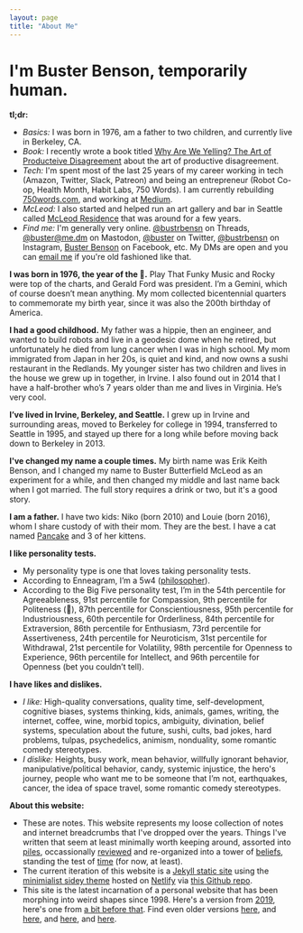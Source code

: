 ```yaml
---
layout: page
title: "About Me"
---
```

# I'm Buster Benson, temporarily human.

**tl;dr:** 

- *Basics:* I was born in 1976, am a father to two children, and currently live in Berkeley, CA. 
- *Book:* I recently wrote a book titled [Why Are We Yelling? The Art of Producteive Disagreement](https://busterbenson.com/whyareweyelling) about the art of productive disagreement. 
- *Tech:* I'm spent most of the last 25 years of my career working in tech (Amazon, Twitter, Slack, Patreon) and being an entrepreneur (Robot Co-op, Health Month, Habit Labs, 750 Words). I am currently rebuilding [750words.com](https://new.750words.com), and working at [Medium](https://medium.com/@buster).
- *McLeod:* I also started and helped run an art gallery and bar in Seattle called [McLeod Residence](https://en.wikipedia.org/wiki/McLeod_Residence) that was around for a few years. 
- *Find me:* I'm generally very online. [@bustrbensn](https://www.threads.net/@bustrbensn) on Threads, [@buster@me.dm](https://me.dm/@buster) on Mastodon, [@buster](https://twitter.com/buster) on Twitter, [@bustrbensn](https://instagram.com/bustrbensn) on Instagram, [Buster Benson](https://facebook.com/busterbenson) on Facebook, etc. My DMs are open and you can <a href="mailto:{{ 'buster@benson.fm' | encode_email }}">email me</a> if you're old fashioned like that. 

**I was born in 1976, the year of the 🐲.** Play That Funky Music and Rocky were top of the charts, and Gerald Ford was president. I’m a Gemini, which of course doesn’t mean anything. My mom collected bicentennial quarters to commemorate my birth year, since it was also the 200th birthday of America.

**I had a good childhood.** My father was a hippie, then an engineer, and wanted to build robots and live in a geodesic dome when he retired, but unfortunately he died from lung cancer when I was in high school. My mom immigrated from Japan in her 20s, is quiet and kind, and now owns a sushi restaurant in the Redlands. My younger sister has two children and lives in the house we grew up in together, in Irvine. I also found out in 2014 that I have a half-brother who’s 7 years older than me and lives in Virginia. He’s very cool.

**I’ve lived in Irvine, Berkeley, and Seattle.** I grew up in Irvine and surrounding areas, moved to Berkeley for college in 1994, transferred to Seattle in 1995, and stayed up there for a long while before moving back down to Berkeley in 2013. 

**I've changed my name a couple times.** My birth name was Erik Keith Benson, and I changed my name to Buster Butterfield McLeod as an experiment for a while, and then changed my middle and last name back when I got married. The full story requires a drink or two, but it's a good story. 

**I am a father.** I have two kids: Niko (born 2010) and Louie (born 2016), whom I share custody of with their mom. They are the best. I have a cat named [Pancake](https://www.instagram.com/stories/highlights/17997382906731800/) and 3 of her kittens.

**I like personality tests.** 

- My personality type is one that loves taking personality tests. 
- According to Enneagram, I’m a 5w4 ([philosopher](https://www.crystalknows.com/enneagram/type-5/wing-4)). 
- According to the Big Five personality test, I’m in the 54th percentile for Agreeableness, 91st percentile for Compassion, 9th percentile for Politeness (🖕), 87th percentile for Conscientiousness, 95th percentile for Industriousness, 60th percentile for Orderliness, 84th percentile for Extraversion, 86th percentile for Enthusiasm, 73rd percentile for Assertiveness, 24th percentile for Neuroticism, 31st percentile for Withdrawal, 21st percentile for Volatility, 98th percentile for Openness to Experience, 96th percentile for Intellect, and 96th percentile for Openness (bet you couldn’t tell).

**I have likes and dislikes.** 

- *I like:* High-quality conversations, quality time, self-development, cognitive biases, systems thinking, kids, animals, games, writing, the internet, coffee, wine, morbid topics, ambiguity, divination, belief systems, speculation about the future, sushi, cults, bad jokes, hard problems, tulpas, psychedelics, animism, nonduality, some romantic comedy stereotypes. 
- *I dislike:* Heights, busy work, mean behavior, willfully ignorant behavior, manipulative/political behavior, candy, systemic injustice, the hero's journey, people who want me to be someone that I’m not, earthquakes, cancer, the idea of space travel, some romantic comedy stereotypes.

**About this website:** 

- These are notes. This website represents my loose collection of notes and internet breadcrumbs that I've dropped over the years. Things I've written that seem at least minimally worth keeping around, assorted into [piles](/piles), occassionally [reviewed](/pile/year-in-review) and re-organized into a tower of [beliefs](/codex), standing the test of [time](/life-in-weeks) (for now, at least). 
- The current iteration of this website is a [Jekyll static site](https://jekyllrb.com/) using the [minimialist sidey theme](https://github.com/ronv/sidey) hosted on [Netlify](https://www.netlify.com/) via [this Github repo](https://github.com/busterbenson/notes).
- This site is the latest incarnation of a personal website that has been morphing into weird shapes since 1998. Here's a version from [2019](https://2019.busterbenson.com/me), here's one from [a bit before that](http://2017.busterbenson.com). Find even older versions [here](https://web.archive.org/web/20140418111024/http://busterbenson.com/), and [here](https://web.archive.org/web/20070104225801/http://bustermcleod.com/), and [here](https://web.archive.org/web/20041215024700/http://erikbenson.com/), and [here](https://web.archive.org/web/20010202090600/http://mockerybird.com/).

